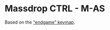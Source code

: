 # Massdrop CTRL - M-AS

Based on the ["endgame" keymap](https://github.com/qmk/qmk_firmware/tree/master/keyboards/massdrop/ctrl/keymaps/endgame).
